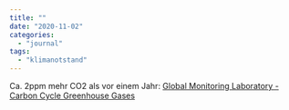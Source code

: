 ```yaml
---
title: ""
date: "2020-11-02"
categories: 
  - "journal"
tags: 
  - "klimanotstand"
---
```


Ca. 2ppm mehr CO2 als vor einem Jahr: [Global Monitoring Laboratory - Carbon Cycle Greenhouse Gases](https://www.esrl.noaa.gov/gmd/ccgg/trends/weekly.html "Global Monitoring Laboratory - Carbon Cycle Greenhouse Gases")
